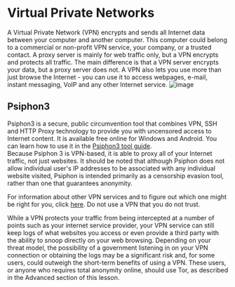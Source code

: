 [Title]: # (Virtual Private Networks)
[Difficulty]: # (Beginner)
[Order]: # (8)

# Virtual Private Networks

A Virtual Private Network (VPN) encrypts and sends all Internet data between your computer and another computer. This computer could belong to a commercial or non-profit VPN service, your company, or a trusted contact. A proxy server is mainly for web traffic only, but a VPN encrypts and protects all traffic. The main difference is that a VPN server encrypts your data, but a proxy server does not. A VPN also lets you use more than just browse the Internet - you can use it to access webpages, e-mail, instant messaging, VoIP and any other Internet service. 
![image](internetb4.png)

## Psiphon3

Psiphon3 is a secure, public circumvention tool that combines VPN, SSH and HTTP Proxy technology to provide you with uncensored access to Internet content. It is available free online for Windows and Android. You can learn how to use it in the [Psiphon3 tool guide](umbrella://lesson/psiphon).  
Because Psiphon 3 is VPN-based, it is able to proxy all of your Internet traffic, not just websites. It should be noted that although Psiphon does not allow individual user's IP addresses to be associated with any individual website visited, Psiphon is intended primarily as a censorship evasion tool, rather than one that guarantees anonymity.

For information about other VPN services and to figure out which one might be right for you, click [here](http://torrentfreak.com/which-vpn-services-take-your-anonymity-seriously-2014-edition-140315/). Do not use a VPN that you do not trust.

While a VPN protects your traffic from being intercepted at a number of points such as your internet service provider, your VPN service can still keep logs of what websites you access or even provide a third party with the ability to snoop directly on your web browsing. Depending on your threat model, the possibility of a government listening in on your VPN connection or obtaining the logs may be a significant risk and, for some users, could outweigh the short-term benefits of using a VPN. These users, or anyone who requires total anonymity online, should use Tor, as described in the Advanced section of this lesson.
